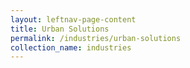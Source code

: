 ```yaml
---
layout: leftnav-page-content
title: Urban Solutions
permalink: /industries/urban-solutions
collection_name: industries
---
```

